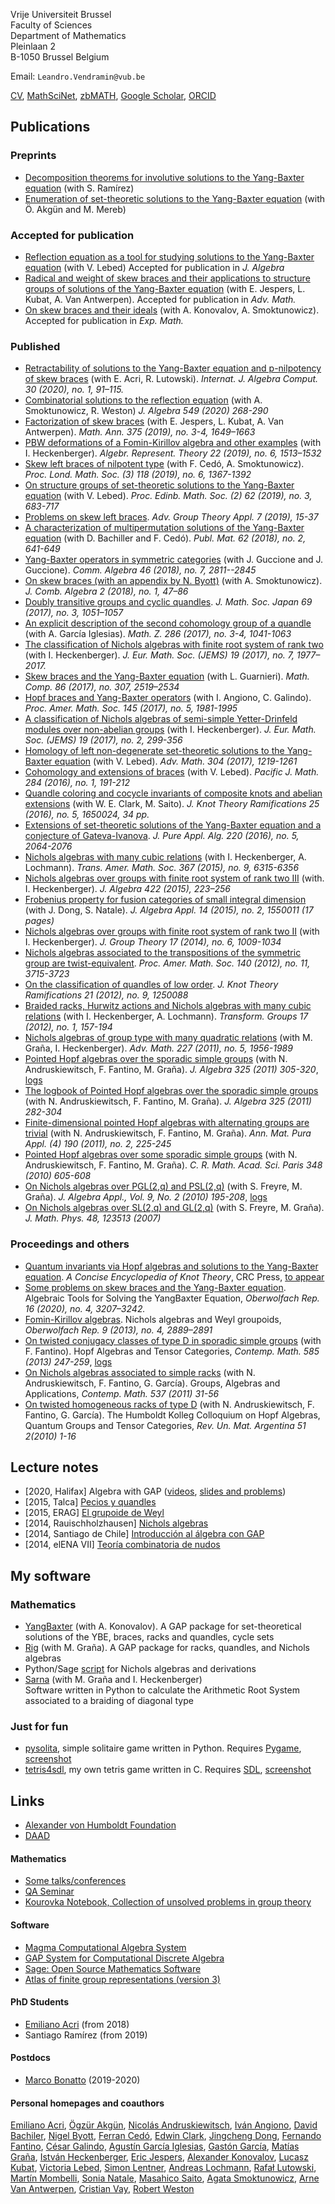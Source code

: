 Vrije Universiteit Brussel  
Faculty of Sciences  
Department of Mathematics   
Pleinlaan 2  
B-1050 Brussel
Belgium   

Email: `Leandro.Vendramin@vub.be`

[CV](files/CV.pdf), [MathSciNet](https://mathscinet.ams.org/mathscinet/search/author.html?mrauthid=829575), [zbMATH](https://www.zbmath.org/authors/?q=ai%3Avendramin.leandro), [Google Scholar](https://scholar.google.com/citations?user=vzjR8TgAAAAJ), [ORCID](https://orcid.org/0000-0003-0954-7785)

## Publications

### Preprints

* [Decomposition theorems for involutive solutions to the Yang-Baxter
  equation](http://arxiv.org/abs/2101.04239) (with S. Ramírez)
* [Enumeration of set-theoretic solutions to the Yang-Baxter equation](https://arxiv.org/abs/2008.04483) (with Ö. Akgün and M. Mereb)

### Accepted for publication

* [Reflection equation as a tool for studying solutions to the Yang-Baxter equation](https://arxiv.org/abs/2008.01752) (with V. Lebed) Accepted for publication in _J. Algebra_
* [Radical and weight of skew braces and their applications to structure groups of solutions of the Yang-Baxter equation](https://arxiv.org/abs/2001.10967) (with E. Jespers, L. Kubat, A. Van Antwerpen). Accepted for publication in _Adv. Math._
* [On skew braces and their ideals](https://arxiv.org/abs/1804.04106) (with A. Konovalov, A. Smoktunowicz). Accepted for publication in _Exp. Math._

### Published

* [Retractability of solutions to the Yang-Baxter equation and p-nilpotency of skew braces](https://arxiv.org/abs/1904.11657) (with E. Acri, R. Lutowski). _Internat. J. Algebra Comput. 30 (2020), no. 1, 91–115._  
* [Combinatorial solutions to the reflection equation](https://arxiv.org/abs/1810.03341) (with A. Smoktunowicz, R. Weston) _J. Algebra 549 (2020) 268-290_
* [Factorization of skew braces](http://arxiv.org/abs/1905.05886) (with E. Jespers, L. Kubat, A. Van Antwerpen). _Math. Ann. 375 (2019), no. 3-4, 1649–1663_
* [PBW deformations of a Fomin-Kirillov algebra and other examples](http://arxiv.org/abs/1703.10632) (with I. Heckenberger). _Algebr. Represent. Theory 22 (2019), no. 6, 1513–1532_
* [Skew left braces of nilpotent type](https://arxiv.org/abs/1806.01127) (with F. Cedó, A. Smoktunowicz). _Proc. Lond. Math. Soc. (3) 118 (2019), no. 6, 1367-1392_
* [On structure groups of set-theoretic solutions to the Yang-Baxter equation](http://arxiv.org/abs/1707.00633) (with V. Lebed). _Proc. Edinb. Math. Soc. (2) 62 (2019), no. 3, 683-717_
* [Problems on skew left braces](https://arxiv.org/abs/1807.06411). _Adv. Group Theory Appl. 7 (2019), 15-37_
* [A characterization of multipermutation solutions of the Yang-Baxter equation](http://arxiv.org/abs/1701.09109) (with D. Bachiller and F. Cedó). _Publ. Mat. 62 (2018), no. 2, 641-649_
* [Yang-Baxter operators in symmetric categories](http://arxiv.org/abs/1610.05999) (with J. Guccione and J. Guccione). _Comm. Algebra 46 (2018), no. 7, 2811--2845_
* [On skew braces (with an appendix by N. Byott)](http://arxiv.org/abs/1705.06958) (with A. Smoktunowicz). _J. Comb. Algebra 2 (2018), no. 1, 47–86_
* [Doubly transitive groups and cyclic quandles](http://arxiv.org/abs/1401.4574). _J. Math. Soc. Japan 69 (2017), no. 3, 1051–1057_
* [An explicit description of the second cohomology group of a quandle](http://arxiv.org/abs/1512.01262) (with A. García Iglesias). _Math. Z. 286 (2017), no. 3-4, 1041-1063_
* [The classification of Nichols algebras with finite root system of rank two](http://arxiv.org/abs/1311.2881) (with I. Heckenberger). _J. Eur. Math. Soc. (JEMS) 19 (2017), no. 7, 1977–2017\._
* [Skew braces and the Yang-Baxter equation](http://arxiv.org/abs/1511.03171) (with L. Guarnieri). _Math. Comp. 86 (2017), no. 307, 2519–2534_
* [Hopf braces and Yang-Baxter operators](http://arxiv.org/abs/1604.02098) (with I. Angiono, C. Galindo). _Proc. Amer. Math. Soc. 145 (2017), no. 5, 1981-1995_
* [A classification of Nichols algebras of semi-simple Yetter-Drinfeld modules over non-abelian groups](http://arxiv.org/abs/1412.0857) (with I. Heckenberger). _J. Eur. Math. Soc. (JEMS) 19 (2017), no. 2, 299-356_
* [Homology of left non-degenerate set-theoretic solutions to the Yang-Baxter equation](http://arxiv.org/abs/1509.07067) (with V. Lebed). _Adv. Math. 304 (2017), 1219-1261_
* [Cohomology and extensions of braces](http://arxiv.org/abs/1601.01633) (with V. Lebed). _Pacific J. Math. 284 (2016), no. 1, 191-212_
* [Quandle coloring and cocycle invariants of composite knots and abelian extensions](http://arxiv.org/abs/1407.5803) (with W. E. Clark, M. Saito). _J. Knot Theory Ramifications 25 (2016), no. 5, 1650024, 34 pp._
* [Extensions of set-theoretic solutions of the Yang-Baxter equation and a conjecture of Gateva-Ivanova](http://arxiv.org/abs/1502.00790). _J. Pure Appl. Alg. 220 (2016), no. 5, 2064-2076_
* [Nichols algebras with many cubic relations](http://arxiv.org/abs/1212.4330) (with I. Heckenberger, A. Lochmann). _Trans. Amer. Math. Soc. 367 (2015), no. 9, 6315-6356_
* [Nichols algebras over groups with finite root system of rank two III](http://arxiv.org/abs/1309.4634) (with. I. Heckenberger). _J. Algebra 422 (2015), 223–256_
* [Frobenius property for fusion categories of small integral dimension](http://arxiv.org/abs/1209.1726) (with J. Dong, S. Natale). _J. Algebra Appl. 14 (2015), no. 2, 1550011 (17 pages)_
* [Nichols algebras over groups with finite root system of rank two II](http://arxiv.org/abs/1302.0213) (with I. Heckenberger). _J. Group Theory 17 (2014), no. 6, 1009-1034_
* [Nichols algebras associated to the transpositions of the symmetric group are twist-equivalent](http://arxiv.org/abs/1011.5267). _Proc. Amer. Math. Soc. 140 (2012), no. 11, 3715-3723_
* [On the classification of quandles of low order](http://arxiv.org/abs/1105.5341). _J. Knot Theory Ramifications 21 (2012), no. 9, 1250088_
* [Braided racks, Hurwitz actions and Nichols algebras with many cubic relations](http://arxiv.org/abs/1103.4526) (with I. Heckenberger, A. Lochmann). _Transform. Groups 17 (2012), no. 1, 157-194_
* [Nichols algebras of group type with many quadratic relations](http://arxiv.org/abs/1004.3723) (with M. Graña, I. Heckenberger). _Adv. Math. 227 (2011), no. 5, 1956-1989_
* [Pointed Hopf algebras over the sporadic simple groups](http://arxiv.org/abs/1001.1108) (with N. Andruskiewitsch, F. Fantino, M. Graña). _J. Algebra 325 (2011) 305-320_, [logs](logs/JAlgebra2011.tar.bz2)  
* [The logbook of Pointed Hopf algebras over the sporadic simple groups](http://arxiv.org/abs/1001.1113) (with N. Andruskiewitsch, F. Fantino, M. Graña). _J. Algebra 325 (2011) 282-304_
* [Finite-dimensional pointed Hopf algebras with alternating groups are trivial](http://arxiv.org/abs/0812.4628) (with N. Andruskiewitsch, F. Fantino, M. Graña). _Ann. Mat. Pura Appl. (4) 190 (2011), no. 2, 225-245_
* [Pointed Hopf algebras over some sporadic simple groups](http://arxiv.org/abs/0906.1352) (with N. Andruskiewitsch, F. Fantino, M. Graña). _C. R. Math. Acad. Sci. Paris 348 (2010) 605-608_
* [On Nichols algebras over PGL(2,q) and PSL(2,q)](http://arXiv.org/abs/0802.2567) (with S. Freyre, M. Graña). _J. Algebra Appl., Vol. 9, No. 2 (2010) 195-208_, [logs](logs/JAA2010.tar.bz2)
* [On Nichols algebras over SL(2,q) and GL(2,q)](http://arXiv.org/abs/math/0703498) (with S. Freyre, M. Graña). _J. Math. Phys. 48, 123513 (2007)_

### Proceedings and others

* [Quantum invariants via Hopf algebras and solutions to the Yang-Baxter equation](https://arxiv.org/abs/1811.09345). _A Concise Encyclopedia of Knot Theory_, CRC Press, [to appear](https://www.routledge.com/Encyclopedia-of-Knot-Theory/Adams-Flapan-Henrich-Kauffman-Ludwig-Nelson/p/book/9781138297845)
* [Some problems on skew braces and the Yang-Baxter equation](https://doi.org/10.4171/owr/2019/51). Algebraic Tools for Solving the YangBaxter Equation, _Oberwolfach Rep. 16 (2020), no. 4, 3207–3242._
* [Fomin-Kirillov algebras](http://arxiv.org/abs/1210.5423). Nichols algebras and Weyl groupoids, _Oberwolfach Rep. 9 (2013), no. 4, 2889–2891_
* [On twisted conjugacy classes of type D in sporadic simple groups](http://arxiv.org/abs/1107.0310) (with F. Fantino). Hopf Algebras and Tensor Categories, _Contemp. Math. 585 (2013) 247-259_, [logs](logs/CONM2013.tar.bz2)
* [On Nichols algebras associated to simple racks](http://arxiv.org/abs/1006.5727) (with N. Andruskiewitsch, F. Fantino, G. García). Groups, Algebras and Applications, _Contemp. Math. 537 (2011) 31-56_
* [On twisted homogeneous racks of type D](http://arxiv.org/abs/1007.1739) (with N. Andruskiewitsch, F. Fantino, G. García). The Humboldt Kolleg Colloquium on Hopf Algebras, Quantum Groups and Tensor Categories, _Rev. Un. Mat. Argentina 51 2(2010) 1-16_

## Lecture notes

*   [2020, Halifax] Algebra with GAP ([videos](http://www.mathstat.dal.ca/~selinger/minicourse-gap/), [slides and problems](notes/dalhousi.tar.gz))
*   [2015, Talca] [Pecios y quandles](notes/talca2015.pdf)
*   [2015, ERAG] [El grupoide de Weyl](notes/erag2015.pdf)
*   [2014, Rauischholzhausen] [Nichols algebras](notes/rauischholzhausen2014.pdf)
*   [2014, Santiago de Chile] [Introducción al álgebra con GAP](notes/GAP.pdf)
*   [2014, elENA VII] [Teoría combinatoria de nudos](notes/elENA7.pdf)

## My software

### Mathematics

*   [YangBaxter](http://gap-packages.github.io/YangBaxter/) (with A. Konovalov). A GAP package for set-theoretical solutions of the YBE, braces, racks and quandles, cycle sets
*   [Rig](http://github.com/vendramin/rig) (with M. Graña). A GAP package for racks, quandles, and Nichols algebras  
*   Python/Sage [script](files/der.tar.bz2) for Nichols algebras and derivations  
*   [Sarna](http://github.com/vendramin/sarna) (with M. Graña and I. Heckenberger)  
    Software written in Python to calculate the Arithmetic Root System associated to a braiding of diagonal type  

### Just for fun

*   [pysolita](http://github.com/vendramin/pysolita), simple solitaire game written in Python. Requires [Pygame](http://www.pygame.org), [screenshot](files/pysolita.jpg)
*   [tetris4sdl](http://github.com/vendramin/tetris4sdl), my own tetris game written in C. Requires [SDL](http://libsdl.org), [screenshot](files/tetris4sdl.jpg)

## Links

*   [Alexander von Humboldt Foundation](http://www.humboldt-foundation.de)
*   [DAAD](http://www.daad.org.ar)

#### Mathematics

*   [Some talks/conferences](conferences.md)
*   [QA Seminar](qa.md)
*   [Kourovka Notebook, Collection of unsolved problems in group theory](https://kourovka-notebook.org/)

#### Software

*   [Magma Computational Algebra System](http://magma.maths.usyd.edu.au/magma/)
*   [GAP System for Computational Discrete Algebra](http://www.gap-system.org/)
*   [Sage: Open Source Mathematics Software](http://www.sagemath.org/)
*   [Atlas of finite group representations (version 3)](http://brauer.maths.qmul.ac.uk/Atlas/v3/)

#### PhD Students

*   [Emiliano Acri](http://mate.dm.uba.ar/~eacri) (from 2018)
*   Santiago Ramírez (from 2019)

#### Postdocs

*   [Marco Bonatto](https://marcobonatto87.wixsite.com/mb87) (2019-2020)

#### Personal homepages and coauthors

[Emiliano Acri](http://mate.dm.uba.ar/~eacri/), [Ögzür Akgün](https://ozgurakgun.github.io), [Nicolás Andruskiewitsch](http://www.famaf.unc.edu.ar/~andrus/), [Iván Angiono](http://www.mate.uncor.edu/~angiono/), [David Bachiler](https://www.researchgate.net/profile/David_Bachiller), [Nigel Byott](http://emps.exeter.ac.uk/mathematics/staff/NPByott), [Ferran Cedó](https://www.researchgate.net/profile/Ferran_Cedo), [Edwin Clark](http://shell.cas.usf.edu/~wclark/), [Jingcheng Dong](https://www.researchgate.net/profile/Jingcheng_Dong), [Fernando Fantino](http://www.mate.uncor.edu/~fantino/), [César Galindo](https://sites.google.com/site/neyitgalindo/), [Agustín García Iglesias](http://www.mate.uncor.edu/~aigarcia/), [Gastón García](http://www.mate.unlp.edu.ar/~ggarcia/), [Matías Graña](http://mate.dm.uba.ar/~matiasg/), [István Heckenberger](http://www.mathematik.uni-marburg.de/~heckenberger/), [Eric Jespers](http://homepages.vub.ac.be/~efjesper/), [Alexander Konovalov](https://alexk.host.cs.st-andrews.ac.uk), [Lucasz Kubat](https://we.vub.ac.be/en/lukasz-kubat), [Victoria Lebed](https://lebed.users.lmno.cnrs.fr), [Simon Lentner](http://simon.lentner.net/), [Andreas Lochmann](http://www.mathematik.uni-marburg.de/~lochmann/), [Rafał Lutowski](https://mat.ug.edu.pl/~rlutowsk/), [Martín Mombelli](http://www.famaf.unc.edu.ar/~mombelli/), [Sonia Natale](http://www.famaf.unc.edu.ar/~natale/), [Masahico Saito](http://shell.cas.usf.edu/~saito/), [Agata Smoktunowicz](http://www.maths.ed.ac.uk/school-of-mathematics/people?person=67), [Arne Van Antwerpen](http://we.vub.ac.be/nl/arne-van-antwerpen), [Cristian Vay](http://www.famaf.unc.edu.ar/~vay/), [Robert Weston](http://www.macs.hw.ac.uk/~robertw/)
